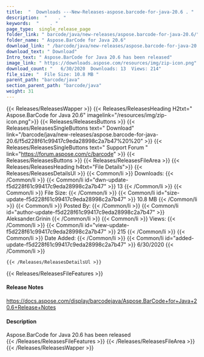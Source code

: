 ```yaml
---
title:  "  Downloads ---New-Releases-aspose.barcode-for-java-20.6 . " 
description:  "    . " 
keywords:  "    . " 
page_type:  single_release_page
folder_link: " barcode/java/new-releases/aspose.barcode-for-java-20.6/"
folder_name: " Aspose.BarCode for Java 20.6"
download_link: " /barcode/java/new-releases/aspose.barcode-for-java-20.6/f5d228f61c99417c9eda28998c2a7b47"
download_text: " Download"
Intro_text: " Aspose.BarCode for Java 20.6 has been released"
image_link: " https://downloads.aspose.com/resources/img/zip-icon.png"
download_count: "   6/30/2020  Downloads: 13  Views: 214"
file_size: "  File Size: 10.8 MB "
parent_path: "barcode/java"
section_parent_path: "barcode/java"
weight: 31 
---
```


{{< Releases/ReleasesWapper >}}
  {{< Releases/ReleasesHeading H2txt=" Aspose.BarCode for Java 20.6" imagelink="/resources/img/zip-icon.png">}}
  {{< Releases/ReleasesButtons >}}
    {{< Releases/ReleasesSingleButtons text=" Download" link="/barcode/java/new-releases/aspose.barcode-for-java-20.6/f5d228f61c99417c9eda28998c2a7b47%20%20" >}}
    {{< Releases/ReleasesSingleButtons text=" Support Forum " link="https://forum.aspose.com/c/barcode" >}}
  {{< Releases/ReleasesButtons >}}
  {{< Releases/ReleasesFileArea >}}
    {{< Releases/ReleasesHeading h4txt="File Details">}}
    {{< Releases/ReleasesDetailsUl >}}
            {{< Common/li  >}} Downloads: {{< /Common/li >}} 
      {{< Common/li id="dwn-update-f5d228f61c99417c9eda28998c2a7b47" >}} 13 {{< /Common/li >}} 
      {{< Common/li  >}} File Size: {{< /Common/li >}} 
      {{< Common/li id="size-update-f5d228f61c99417c9eda28998c2a7b47" >}} 10.8 MB {{< /Common/li >}} 
      {{< Common/li  >}} Posted By: {{< /Common/li >}} 
      {{< Common/li id="author-update-f5d228f61c99417c9eda28998c2a7b47" >}} Aleksander.Grinin {{< /Common/li >}} 
      {{< Common/li  >}} Views: {{< /Common/li >}} 
      {{< Common/li id="view-update-f5d228f61c99417c9eda28998c2a7b47" >}} 215 {{< /Common/li >}} 
      {{< Common/li  >}} Date Added: {{< /Common/li >}} 
      {{< Common/li id="added-update-f5d228f61c99417c9eda28998c2a7b47" >}} 6/30/2020 {{< /Common/li >}} 

    {{< /Releases/ReleasesDetailsUl >}}

  {{< Releases/ReleasesFileFeatures >}}
      <h4>Release Notes</h4><div><a href="https://docs.aspose.com/display/barcodejava/Aspose.BarCode+for+Java+20.6+Release+Notes">https://docs.aspose.com/display/barcodejava/Aspose.BarCode+for+Java+20.6+Release+Notes</a></div><h4>Description</h4><div class="HTMLDescription">Aspose.BarCode for Java 20.6 has been released</div>
  {{< /Releases/ReleasesFileFeatures >}}
 {{< /Releases/ReleasesFileArea >}}
{{< /Releases/ReleasesWapper >}}


